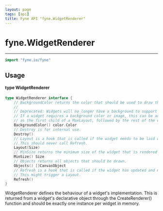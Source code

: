 ```yaml
---
layout: page
tags: [api]
title: Fyne API "fyne.WidgetRenderer"
---
```


# fyne.WidgetRenderer
---
```go
import "fyne.io/fyne"
```

## Usage

#### type WidgetRenderer

```go
type WidgetRenderer interface {
	// BackgroundColor returns the color that should be used to draw the background of this renderer's widget.
	//
	// Deprecated: Widgets will no longer have a background to support hover and selection indication in collection widgets.
	// If a widget requires a background color or image, this can be achieved by using a canvas.Rect or canvas.Image
	// as the first child of a MaxLayout, followed by the rest of the widget components.
	BackgroundColor() color.Color
	// Destroy is for internal use.
	Destroy()
	// Layout is a hook that is called if the widget needs to be laid out.
	// This should never call Refresh.
	Layout(Size)
	// MinSize returns the minimum size of the widget that is rendered by this renderer.
	MinSize() Size
	// Objects returns all objects that should be drawn.
	Objects() []CanvasObject
	// Refresh is a hook that is called if the widget has updated and needs to be redrawn.
	// This might trigger a Layout.
	Refresh()
}
```

WidgetRenderer defines the behaviour of a widget's implementation. This is returned from a widget's declarative object through the CreateRenderer() function and should be exactly one instance per widget in memory.
